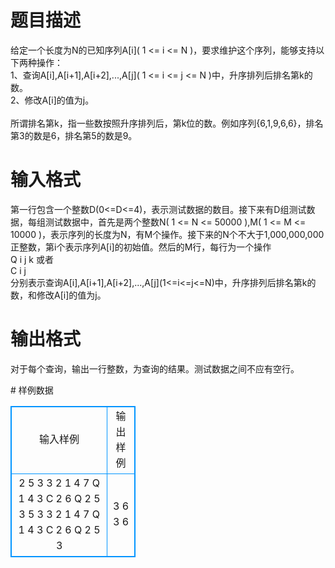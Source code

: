 # 

 
 # 题目描述 
<p>
给定一个长度为N的已知序列A[i]( 1 <= i <= N )，要求维护这个序列，能够支持以下两种操作：<br>1、查询A[i],A[i+1],A[i+2],...,A[j]( 1 <= i <= j <= N )中，升序排列后排名第k的数。<br>2、修改A[i]的值为j。<br><br>所谓排名第k，指一些数按照升序排列后，第k位的数。例如序列{6,1,9,6,6}，排名第3的数是6，排名第5的数是9。</p> 

 
 # 输入格式 
<p>
第一行包含一个整数D(0&lt;=D&lt;=4)，表示测试数据的数目。接下来有D组测试数据，每组测试数据中，首先是两个整数N( 1 <= N <= 50000 ),M( 1 <= M <= 10000 )，表示序列的长度为N，有M个操作。接下来的N个不大于1,000,000,000正整数，第i个表示序列A[i]的初始值。然后的M行，每行为一个操作<br>Q i j k 或者<br>C i j<br>分别表示查询A[i],A[i+1],A[i+2],...,A[j](1&lt;=i&lt;=j&lt;=N)中，升序排列后排名第k的数，和修改A[i]的值为j。</p> 

 
 # 输出格式 
<p>
对于每个查询，输出一行整数，为查询的结果。测试数据之间不应有空行。</p> 
# 样例数据
<style>
        table,table tr th, table tr td { border:1px solid #0094ff; }
        table { width: 200px; min-height: 25px; line-height: 25px; text-align: center; border-collapse: collapse;}   
    </style>
<table>
	<tr>
		<td>输入样例</td>
		<td>输出样例</td>
	</tr>
<tr><td>2
5 3
3 2 1 4 7
Q 1 4 3
C 2 6
Q 2 5 3
5 3
3 2 1 4 7
Q 1 4 3
C 2 6
Q 2 5 3</td><td>3
6
3
6</td></tr></table>
